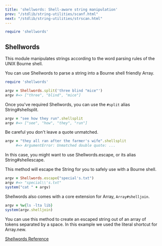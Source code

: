 ```yaml
---
title: 'shellwords: Shell-aware string manipulation'
prev: "/stdlib/string-utilities/scanf.html"
next: "/stdlib/string-utilities/strscan.html"
---
```



```ruby
require 'shellwords'
```

## Shellwords[](#shellwords)

This module manipulates strings according to the word parsing rules of
the UNIX Bourne shell.

You can use Shellwords to parse a string into a Bourne shell friendly
Array.


```ruby
require 'shellwords'

argv = Shellwords.split('three blind "mice"')
argv #=> ["three", "blind", "mice"]
```

Once you've required Shellwords, you can use the `#split` alias
String#shellsplit.


```ruby
argv = "see how they run".shellsplit
argv #=> ["see", "how", "they", "run"]
```

Be careful you don't leave a quote unmatched.


```ruby
argv = "they all ran after the farmer's wife".shellsplit
     #=> ArgumentError: Unmatched double quote: ...
```

In this case, you might want to use Shellwords.escape, or its alias
String#shellescape.

This method will escape the String for you to safely use with a Bourne
shell.


```ruby
argv = Shellwords.escape("special's.txt")
argv #=> "special\\'s.txt"
system("cat " + argv)
```

Shellwords also comes with a core extension for Array,
`Array#shelljoin`.


```ruby
argv = %w{ls -lta lib}
system(argv.shelljoin)
```

You can use this method to create an escaped string out of an array of
tokens separated by a space. In this example we used the literal
shortcut for Array.new.

<a
href='https://ruby-doc.org/stdlib-2.6/libdoc/shellwords/rdoc/Shellwords.html'
class='ruby-doc remote' target='_blank'>Shellwords Reference</a>

